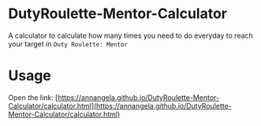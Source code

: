 # DutyRoulette-Mentor-Calculator
A calculator to calculate how many times you need to do everyday to reach your target in `Duty Roulette: Mentor`

# Usage
Open the link: [https://annangela.github.io/DutyRoulette-Mentor-Calculator/calculator.html](https://annangela.github.io/DutyRoulette-Mentor-Calculator/calculator.html)
